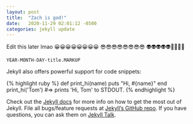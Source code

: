 ```yaml
---
layout: post
title:  "Zach is god!"
date:   2020-11-29 02:01:12 -0500
categories: jekyll update
---
```

Edit this later lmao
😀😀😀😀😀😀😀😀
😎😎😎😎😎😎😎😎
👽👽👽👽👽🤖🤖🤖🤖

`YEAR-MONTH-DAY-title.MARKUP`

Jekyll also offers powerful support for code snippets:

{% highlight ruby %}
def print_hi(name)
  puts "Hi, #{name}"
end
print_hi('Tom')
#=> prints 'Hi, Tom' to STDOUT.
{% endhighlight %}

Check out the [Jekyll docs][jekyll-docs] for more info on how to get the most out of Jekyll. File all bugs/feature requests at [Jekyll’s GitHub repo][jekyll-gh]. If you have questions, you can ask them on [Jekyll Talk][jekyll-talk].

[jekyll-docs]: https://jekyllrb.com/docs/home
[jekyll-gh]:   https://github.com/jekyll/jekyll
[jekyll-talk]: https://talk.jekyllrb.com/
